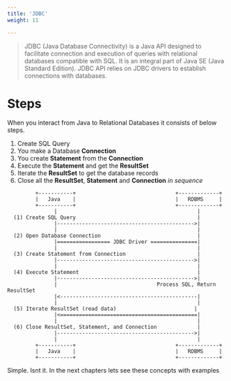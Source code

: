 ```yaml
---
title: 'JDBC'
weight: 11

--- 
```


> JDBC (Java Database Connectivity) is a Java API designed to facilitate connection and execution of queries with relational databases compatible with SQL. It is an integral part of Java SE (Java Standard Edition). JDBC API relies on JDBC drivers to establish connections with databases.

# Steps

When you interact from Java to Relational Databases it consists of below steps.

1. Create SQL Query
2. You make a Database **Connection**
3. You create **Statement** from the  **Connection**
4. Execute the **Statement** and get the **ResultSet**
5. Iterate the **ResultSet** to get the database records
6. Close all the **ResultSet**, **Statement** and **Connection** _in sequence_


```goat
         +-----------+                                +-------------+
         |   Java    |                                |   RDBMS     |
         +-----------+                                +-------------+
               |                                             |
  (1) Create SQL Query                                       |
               |-------------------------------------------->|
               |                                             |
  (2) Open Database Connection                               |
               |================= JDBC Driver ===============|
               |                                             |
  (3) Create Statement from Connection                       |
               |-------------------------------------------->|
               |                                             |
  (4) Execute Statement                                      |
               |-------------------------------------------->|
               |                                Process SQL, Return ResultSet
               |<--------------------------------------------|
               |                                             |
  (5) Iterate ResultSet (read data)                         |
               |<============================================|
               |                                             |
  (6) Close ResultSet, Statement, and Connection             |
               |-------------------------------------------->|
               |                                             |
         +-----------+                                +-------------+
         |   Java    |                                |   RDBMS     |
         +-----------+                                +-------------+

```

Simple. Isnt it. In the next chapters lets see these concepts with examples

